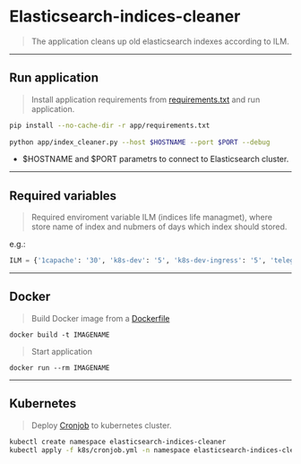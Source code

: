 # Elasticsearch-indices-cleaner
>The application cleans up old elasticsearch indexes according to ILM.

___
## Run application
> Install application requirements from [requirements.txt](https://github.com/7visij7/elasticsearch-indices-cleaner/tree/main/app) and run application.
```Bash
pip install --no-cache-dir -r app/requirements.txt
 
python app/index_cleaner.py --host $HOSTNAME --port $PORT --debug
```
+  $HOSTNAME and $PORT parametrs to connect to Elasticsearch cluster.

---

## Required variables

> Required enviroment variable ILM (indices life managmet), where store name of index and nubmers of days which index should stored. 
 
e.g.:
```Python
ILM = {'1capache': '30', 'k8s-dev': '5', 'k8s-dev-ingress': '5', 'telegram-bot': '15', 'k8s-production': '30', 'syslog-production': '15', 'k8s-dev-feature': '5', 'k8s-production-ingress': '35', 'nginx-access-log': '35', '1c': '180', '1c-http_tsd': '90'}
```

---
## Docker

> Build Docker image from a [Dockerfile](https://github.com/7visij7/elasticsearch-indices-cleaner/blob/main/Dockerfile)
```
docker build -t IMAGENAME
```
> Start application
```
docker run --rm IMAGENAME
```

---
## Kubernetes

> Deploy [Cronjob](https://github.com/7visij7/elasticsearch-indices-cleaner/blob/main/k8s/cronjob.yml) to kubernetes cluster.
```Bash
kubectl create namespace elasticsearch-indices-cleaner
kubectl apply -f k8s/cronjob.yml -n namespace elasticsearch-indices-cleaner
```